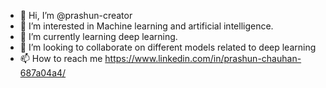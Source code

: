 - 👋 Hi, I’m @prashun-creator
- 👀 I’m interested in Machine learning and artificial intelligence.
- 🌱 I’m currently learning deep learning.
- 💞️ I’m looking to collaborate on different models related to deep learning
- 📫 How to reach me https://www.linkedin.com/in/prashun-chauhan-687a04a4/

<!---
prashun-creator/prashun-creator is a ✨ special ✨ repository because its `README.md` (this file) appears on your GitHub profile.
You can click the Preview link to take a look at your changes.
--->
